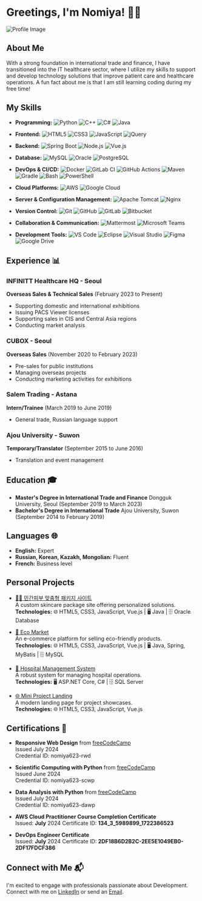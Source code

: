 # Greetings, I'm Nomiya! 👨‍💻

![Profile Image](https://drive.google.com/uc?id=1XGT_ANa3MnyvZ4yp_P2TpIur4OsDBvPC)

## About Me

With a strong foundation in international trade and finance, I have transitioned into the IT healthcare sector, where I utilize my skills to support and develop technology solutions that improve patient care and healthcare operations. A fun fact about me is that I am still learning coding during my free time!

## My Skills

- **Programming:**
  ![Python](https://img.shields.io/badge/Python-3776AB?logo=python&logoColor=white)
  ![C++](https://img.shields.io/badge/C++-00599C?logo=c%2B%2B&logoColor=white)
  ![C#](https://img.shields.io/badge/C%23-239120?logo=c-sharp&logoColor=white)
  ![Java](https://img.shields.io/badge/Java-007396?logo=java&logoColor=white)

- **Frontend:**
  ![HTML5](https://img.shields.io/badge/HTML5-E34F26?logo=html5&logoColor=white)
  ![CSS3](https://img.shields.io/badge/CSS3-1572B6?logo=css3&logoColor=white)
  ![JavaScript](https://img.shields.io/badge/JavaScript-F7DF1E?logo=javascript&logoColor=black)
  ![jQuery](https://img.shields.io/badge/jQuery-0769AD?logo=jquery&logoColor=white)

- **Backend:**
  ![Spring Boot](https://img.shields.io/badge/Spring%20Boot-6DB33F?logo=spring-boot&logoColor=white)
  ![Node.js](https://img.shields.io/badge/Node.js-339933?logo=node.js&logoColor=white)
  ![Vue.js](https://img.shields.io/badge/Vue.js-4FC08D?logo=vue.js&logoColor=white)

- **Database:**
  ![MySQL](https://img.shields.io/badge/MySQL-4479A1?logo=mysql&logoColor=white)
  ![Oracle](https://img.shields.io/badge/Oracle-F80000?logo=oracle&logoColor=white)
  ![PostgreSQL](https://img.shields.io/badge/PostgreSQL-336791?logo=postgresql&logoColor=white)

- **DevOps & CI/CD:**
  ![Docker](https://img.shields.io/badge/Docker-2496ED?logo=docker&logoColor=white)
  ![GitLab CI](https://img.shields.io/badge/GitLab%20CI-FC6D26?logo=gitlab&logoColor=white)
  ![GitHub Actions](https://img.shields.io/badge/GitHub%20Actions-2088FF?logo=github-actions&logoColor=white)
  ![Maven](https://img.shields.io/badge/Maven-C71A36?logo=apache-maven&logoColor=white)
  ![Gradle](https://img.shields.io/badge/Gradle-02303A?logo=gradle&logoColor=white)
  ![Bash](https://img.shields.io/badge/Bash-4EAA25?logo=gnu-bash&logoColor=white)
  ![PowerShell](https://img.shields.io/badge/PowerShell-5391FE?logo=powershell&logoColor=white)
  
- **Cloud Platforms:**
  ![AWS](https://img.shields.io/badge/AWS-232F3E?logo=amazon-aws&logoColor=white)
  ![Google Cloud](https://img.shields.io/badge/Google%20Cloud-4285F4?logo=google-cloud&logoColor=white)

- **Server & Configuration Management:**
  ![Apache Tomcat](https://img.shields.io/badge/Apache%20Tomcat-F8DC75?logo=apache-tomcat&logoColor=black)
  ![Nginx](https://img.shields.io/badge/Nginx-009639?logo=nginx&logoColor=white)

- **Version Control:**
  ![Git](https://img.shields.io/badge/Git-F05032?logo=git&logoColor=white)
  ![GitHub](https://img.shields.io/badge/GitHub-181717?logo=github&logoColor=white)
  ![GitLab](https://img.shields.io/badge/GitLab-FC6D26?logo=gitlab&logoColor=white)
  ![Bitbucket](https://img.shields.io/badge/Bitbucket-0052CC?logo=bitbucket&logoColor=white)

- **Collaboration & Communication:**
  ![Mattermost](https://img.shields.io/badge/Mattermost-0072C6?logo=mattermost&logoColor=white)
  ![Microsoft Teams](https://img.shields.io/badge/Microsoft%20Teams-6264A7?logo=microsoft-teams&logoColor=white)

- **Development Tools:**
  ![VS Code](https://img.shields.io/badge/VS%20Code-007ACC?logo=visual-studio-code&logoColor=white)
  ![Eclipse](https://img.shields.io/badge/Eclipse-2C2255?logo=eclipse&logoColor=white)
  ![Visual Studio](https://img.shields.io/badge/Visual%20Studio-5C2D91?logo=visual-studio&logoColor=white)
  ![Figma](https://img.shields.io/badge/Figma-F24E1E?logo=figma&logoColor=white)
  ![Google Drive](https://img.shields.io/badge/Google%20Drive-4285F4?logo=google-drive&logoColor=white)


## Experience 📊

### INFINITT Healthcare HQ - Seoul
**Overseas Sales & Technical Sales** (February 2023 to Present)
- Supporting domestic and international exhibitions
- Issuing PACS Viewer licenses
- Supporting sales in CIS and Central Asia regions
- Conducting market analysis

### CUBOX - Seoul
**Overseas Sales** (November 2020 to February 2023)
- Pre-sales for public institutions
- Managing overseas projects
- Conducting marketing activities for exhibitions

### Salem Trading - Astana
**Intern/Trainee** (March 2019 to June 2019)
- General trade, Russian language support

### Ajou University - Suwon
**Temporary/Translator** (September 2015 to June 2016)
- Translation and event management

## Education 🎓

- **Master's Degree in International Trade and Finance**
  Dongguk University, Seoul (September 2019 to March 2023)
- **Bachelor's Degree in International Trade**
  Ajou University, Suwon (September 2014 to February 2019)

## Languages 🌐

- **English:** Expert
- **Russian, Korean, Kazakh, Mongolian:** Fluent
- **French:** Business level


## Personal Projects

- [💆‍♀️ 민간피부 맞춤형 패키지 사이트](https://github.com/Nomiya623/miniProject1)  
  A custom skincare package site offering personalized solutions.  
  **Technologies:** 🌐 HTML5, CSS3, JavaScript, Vue.js | 🖥️ Java | 🗄️ Oracle Database

- [🌱 Eco Market](https://github.com/Nomiya623/teamProject1)  
  An e-commerce platform for selling eco-friendly products.  
  **Technologies:** 🌐 HTML5, CSS3, JavaScript, Vue.js | 🖥️ Java, Spring, MyBatis | 🗄️ MySQL

- [🏥 Hospital Management System](https://github.com/Nomiya623/Hospital_management_System)  
  A robust system for managing hospital operations.  
  **Technologies:** 🖥️ ASP.NET Core, C# | 🗄️ SQL Server

- [🌐 Mini Project Landing](https://github.com/Nomiya623/mini-project-landing)  
  A modern landing page for project showcases.  
  **Technologies:** 🌐 HTML5, CSS3, JavaScript, Vue.js



## Certifications 📜

- **Responsive Web Design** from [freeCodeCamp](https://www.freecodecamp.org/certification/Nomiya623/responsive-web-design)  
  Issued July 2024  
  Credential ID: nomiya623-rwd

- **Scientific Computing with Python** from [freeCodeCamp](https://www.freecodecamp.org/certification/Nomiya623/scientific-computing-with-python-v7)  
  Issued June 2024  
  Credential ID: nomiya623-scwp

- **Data Analysis with Python** from [freeCodeCamp](https://www.freecodecamp.org/certification/Nomiya623/data-analysis-with-python-v7)  
  Issued July 2024  
  Credential ID: nomiya623-dawp

- **AWS Cloud Practitioner Course Completion Certificate**  
  Issued: **July** 2024
  Certificate ID: **134_3_5989899_1722386523**  

- **DevOps Engineer Certificate**  
  Issued: **July** 2024
  Certificate ID: **2DF18B6D2B2C-2EE5E1049EB0-2DF17FDCF386**  


## Connect with Me 📬

I'm excited to engage with professionals passionate about Development. 
Connect with me on [LinkedIn](https://www.linkedin.com/in/nomiya623) or send an [Email](mailto:omerzhanaliya@gmail.com).


